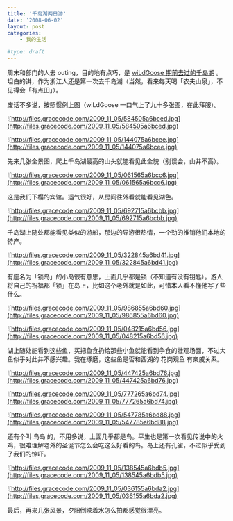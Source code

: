 ```yaml
---
title: '千岛湖两日游'
date: '2008-06-02'
layout: post
categories:
    - 我的生活

#type: draft
---
```


周末和部门的人去 outing，目的地有点巧，是  [wiLdGoose 期前去过的千岛湖](http://www.xuchao.cn/dairy/travel_to_qiandao_lake.html) 。坦白的讲，作为浙江人还是第一次去千岛湖（当然，看来每天喝「农夫山泉」，不见得会「有点田」）。

废话不多说，按照惯例上图（wiLdGoose 一口气上了九十多张图，在此拜服）。

![http://files.gracecode.com/2009_11_05/584505a6bced.jpg](http://files.gracecode.com/2009_11_05/584505a6bced.jpg)

![http://files.gracecode.com/2009_11_05/144075a6bcee.jpg](http://files.gracecode.com/2009_11_05/144075a6bcee.jpg)

先来几张全景图，爬上千岛湖最高的山头就能看见此全貌（别误会，山并不高）。

![http://files.gracecode.com/2009_11_05/061565a6bcc6.jpg](http://files.gracecode.com/2009_11_05/061565a6bcc6.jpg)

这是我们下榻的宾馆。运气很好，从房间往外看就能看见湖色。

![http://files.gracecode.com/2009_11_05/692715a6bcbb.jpg](http://files.gracecode.com/2009_11_05/692715a6bcbb.jpg)

千岛湖上随处都能看见类似的游船，那边的导游很热情，一个劲的推销他们本地的特产。

![http://files.gracecode.com/2009_11_05/322845a6bd41.jpg](http://files.gracecode.com/2009_11_05/322845a6bd41.jpg)

有座名为「锁岛」的小岛很有意思，上面几乎都是锁（不知道有没有钥匙）。游人将自己的祝福都「锁」在岛上，比如这个老外就是如此，可惜本人看不懂他写了些什么。

![http://files.gracecode.com/2009_11_05/986855a6bd60.jpg](http://files.gracecode.com/2009_11_05/986855a6bd60.jpg)

![http://files.gracecode.com/2009_11_05/048215a6bd56.jpg](http://files.gracecode.com/2009_11_05/048215a6bd56.jpg)

湖上随处能看到这些鱼，买把鱼食扔给那些小鱼就能看到争食的壮观场面，不过大鱼似乎对此并不感兴趣。我在琢磨，这些鱼是否和西湖的 花岗观鱼 有亲戚关系。

![http://files.gracecode.com/2009_11_05/447425a6bd76.jpg](http://files.gracecode.com/2009_11_05/447425a6bd76.jpg)

![http://files.gracecode.com/2009_11_05/777265a6bd74.jpg](http://files.gracecode.com/2009_11_05/777265a6bd74.jpg)

![http://files.gracecode.com/2009_11_05/547785a6bd88.jpg](http://files.gracecode.com/2009_11_05/547785a6bd88.jpg)

还有个叫 鸟岛 的，不用多说，上面几乎都是鸟。平生也是第一次看见传说中的火鸡，很难理解老外的圣诞节怎么会吃这么好看的鸟。岛上还有孔雀，不过似乎受到了我们的惊吓。

![http://files.gracecode.com/2009_11_05/138545a6bdb5.jpg](http://files.gracecode.com/2009_11_05/138545a6bdb5.jpg)

![http://files.gracecode.com/2009_11_05/036155a6bda2.jpg](http://files.gracecode.com/2009_11_05/036155a6bda2.jpg)

最后，再来几张风景，夕阳倒映着水怎么拍都感觉很漂亮。
